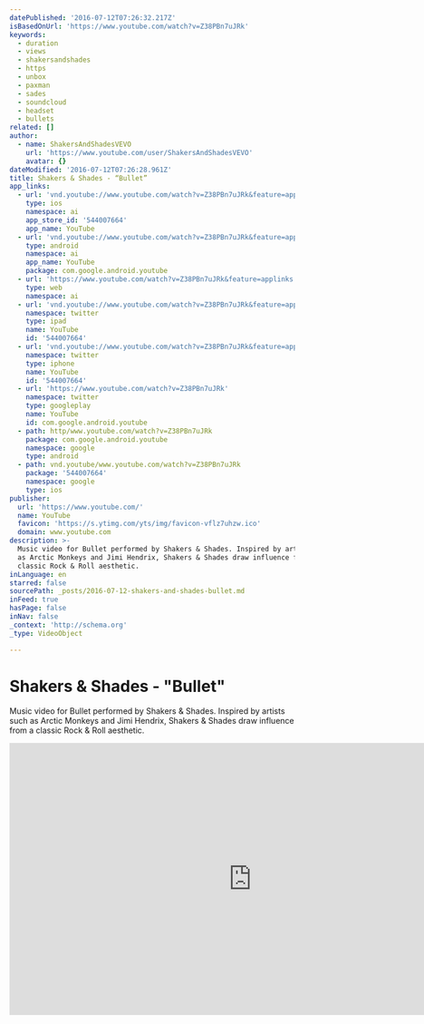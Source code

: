 ```yaml
---
datePublished: '2016-07-12T07:26:32.217Z'
isBasedOnUrl: 'https://www.youtube.com/watch?v=Z38PBn7uJRk'
keywords:
  - duration
  - views
  - shakersandshades
  - https
  - unbox
  - paxman
  - sades
  - soundcloud
  - headset
  - bullets
related: []
author:
  - name: ShakersAndShadesVEVO
    url: 'https://www.youtube.com/user/ShakersAndShadesVEVO'
    avatar: {}
dateModified: '2016-07-12T07:26:28.961Z'
title: Shakers & Shades - “Bullet”
app_links:
  - url: 'vnd.youtube://www.youtube.com/watch?v=Z38PBn7uJRk&feature=applinks'
    type: ios
    namespace: ai
    app_store_id: '544007664'
    app_name: YouTube
  - url: 'vnd.youtube://www.youtube.com/watch?v=Z38PBn7uJRk&feature=applinks'
    type: android
    namespace: ai
    app_name: YouTube
    package: com.google.android.youtube
  - url: 'https://www.youtube.com/watch?v=Z38PBn7uJRk&feature=applinks'
    type: web
    namespace: ai
  - url: 'vnd.youtube://www.youtube.com/watch?v=Z38PBn7uJRk&feature=applinks'
    namespace: twitter
    type: ipad
    name: YouTube
    id: '544007664'
  - url: 'vnd.youtube://www.youtube.com/watch?v=Z38PBn7uJRk&feature=applinks'
    namespace: twitter
    type: iphone
    name: YouTube
    id: '544007664'
  - url: 'https://www.youtube.com/watch?v=Z38PBn7uJRk'
    namespace: twitter
    type: googleplay
    name: YouTube
    id: com.google.android.youtube
  - path: http/www.youtube.com/watch?v=Z38PBn7uJRk
    package: com.google.android.youtube
    namespace: google
    type: android
  - path: vnd.youtube/www.youtube.com/watch?v=Z38PBn7uJRk
    package: '544007664'
    namespace: google
    type: ios
publisher:
  url: 'https://www.youtube.com/'
  name: YouTube
  favicon: 'https://s.ytimg.com/yts/img/favicon-vflz7uhzw.ico'
  domain: www.youtube.com
description: >-
  Music video for Bullet performed by Shakers & Shades. Inspired by artists such
  as Arctic Monkeys and Jimi Hendrix, Shakers & Shades draw influence from a
  classic Rock & Roll aesthetic.
inLanguage: en
starred: false
sourcePath: _posts/2016-07-12-shakers-and-shades-bullet.md
inFeed: true
hasPage: false
inNav: false
_context: 'http://schema.org'
_type: VideoObject

---
```

# Shakers & Shades - "Bullet"

Music video for Bullet performed by Shakers & Shades. Inspired by artists such as Arctic Monkeys and Jimi Hendrix, Shakers & Shades draw influence from a classic Rock & Roll aesthetic.

<iframe src="https://cdn.embedly.com/widgets/media.html?src=https%3A%2F%2Fwww.youtube.com%2Fembed%2FZ38PBn7uJRk%3Ffeature%3Doembed&amp;url=http%3A%2F%2Fwww.youtube.com%2Fwatch%3Fv%3DZ38PBn7uJRk&amp;image=https%3A%2F%2Fi.ytimg.com%2Fvi%2FZ38PBn7uJRk%2Fhqdefault.jpg&amp;key=b7d04c9b404c499eba89ee7072e1c4f7&amp;type=text%2Fhtml&amp;schema=youtube" width="854" height="480" scrolling="no" frameborder="0" allowfullscreen="" style=""></iframe>